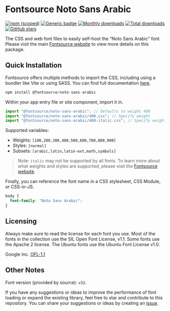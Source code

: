 # Fontsource Noto Sans Arabic

[![npm (scoped)](https://img.shields.io/npm/v/@fontsource/noto-sans-arabic?color=brightgreen)](https://www.npmjs.com/package/@fontsource/noto-sans-arabic) [![Generic badge](https://img.shields.io/badge/fontsource-passing-brightgreen)](https://github.com/fontsource/fontsource) [![Monthly downloads](https://badgen.net/npm/dm/@fontsource/noto-sans-arabic)](https://github.com/fontsource/fontsource) [![Total downloads](https://badgen.net/npm/dt/@fontsource/noto-sans-arabic)](https://github.com/fontsource/fontsource) [![GitHub stars](https://img.shields.io/github/stars/fontsource/fontsource.svg?style=social&label=Star)](https://github.com/fontsource/fontsource/stargazers)

The CSS and web font files to easily self-host the “Noto Sans Arabic” font. Please visit the main [Fontsource website](https://fontsource.org/fonts/noto-sans-arabic) to view more details on this package.

## Quick Installation

Fontsource offers multiple methods to import the CSS, including using a bundler like Vite or using SASS. You can find full documentation [here](https://fontsource.org/docs/getting-started/introduction).

```javascript
npm install @fontsource/noto-sans-arabic
```

Within your app entry file or site component, import it in.

```javascript
import "@fontsource/noto-sans-arabic"; // Defaults to weight 400
import "@fontsource/noto-sans-arabic/400.css"; // Specify weight
import "@fontsource/noto-sans-arabic/400-italic.css"; // Specify weight and style
```

Supported variables:
- Weights: `[100,200,300,400,500,600,700,800,900]`
- Styles: `[normal]`
- Subsets: `[arabic,latin,latin-ext,math,symbols]`

> Note: `italic` may not be supported by all fonts. To learn more about what weights and styles are supported, please visit the [Fontsource website](https://fontsource.org/fonts/noto-sans-arabic).

Finally, you can reference the font name in a CSS stylesheet, CSS Module, or CSS-in-JS.

```css
body {
  font-family: "Noto Sans Arabic";
}
```

## Licensing
Always make sure to read the license for each font you use. Most of the fonts in the collection use the SIL Open Font License, v1.1. Some fonts use the Apache 2 license. The Ubuntu fonts use the Ubuntu Font License v1.0.

Google Inc.
[OFL-1.1](http://scripts.sil.org/OFL)

## Other Notes
Font version (provided by source): `v32`.

If you have any suggestions or ideas to improve the performance of font loading or expand the existing library, feel free to star and contribute to this repository. You can share your suggestions or ideas by creating an [issue](https://github.com/fontsource/fontsource/issues).